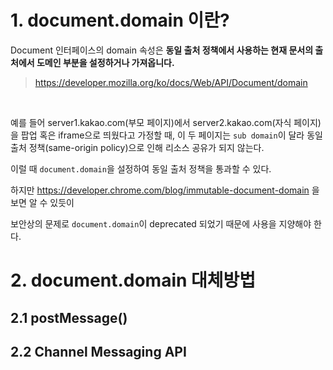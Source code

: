 # 1. document.domain 이란?

Document 인터페이스의 domain 속성은 **동일 출처 정책에서 사용하는 현재 문서의 출처에서 도메인 부분을 설정하거나 가져옵니다.**
> https://developer.mozilla.org/ko/docs/Web/API/Document/domain

<br>

예를 들어 server1.kakao.com(부모 페이지)에서 server2.kakao.com(자식 페이지)을 팝업 혹은 iframe으로 띄웠다고 가정할 때, 이 두 페이지는 `sub domain`이 달라 동일 출처 정책(same-origin policy)으로 인해 리소스 공유가 되지 않는다.

이럴 때 `document.domain`을 설정하여 동일 출처 정책을 통과할 수 있다.

하지만 https://developer.chrome.com/blog/immutable-document-domain 을 보면 알 수 있듯이

보안상의 문제로 `document.domain`이 deprecated 되었기 때문에 사용을 지양해야 한다.

# 2. document.domain 대체방법

## 2.1 postMessage()

## 2.2 Channel Messaging API